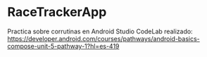 # RaceTrackerApp
Practica sobre corrutinas en Android Studio
CodeLab realizado: https://developer.android.com/courses/pathways/android-basics-compose-unit-5-pathway-1?hl=es-419
